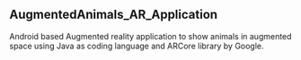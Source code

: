## AugmentedAnimals_AR_Application

Android based Augmented reality application to show animals in augmented space using Java as coding language and ARCore library by Google.

